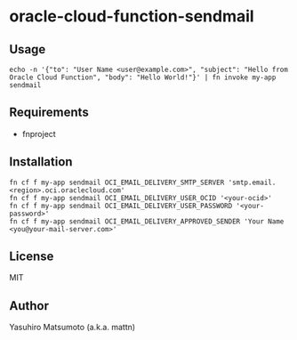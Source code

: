 # oracle-cloud-function-sendmail

## Usage

```
echo -n '{"to": "User Name <user@example.com>", "subject": "Hello from Oracle Cloud Function", "body": "Hello World!"}' | fn invoke my-app sendmail
```

## Requirements

* fnproject

## Installation

```
fn cf f my-app sendmail OCI_EMAIL_DELIVERY_SMTP_SERVER 'smtp.email.<region>.oci.oraclecloud.com'
fn cf f my-app sendmail OCI_EMAIL_DELIVERY_USER_OCID '<your-ocid>'
fn cf f my-app sendmail OCI_EMAIL_DELIVERY_USER_PASSWORD '<your-password>'
fn cf f my-app sendmail OCI_EMAIL_DELIVERY_APPROVED_SENDER 'Your Name <you@your-mail-server.com>'
```

## License

MIT

## Author

Yasuhiro Matsumoto (a.k.a. mattn)
